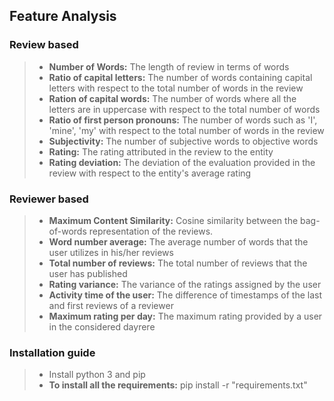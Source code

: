 ## Feature Analysis

### Review based

> - __Number of Words:__ The length of review in terms of words
> - __Ratio of capital letters:__ The number of words containing capital letters with respect to the total number of words in the review
> - __Ration of capital words:__ The number of words where all the letters are in uppercase with respect to the total number of words
> - __Ratio of first person pronouns:__ The number of words such as 'I', 'mine', 'my' with respect to the total number of words in the review
> - __Subjectivity:__ The number of subjective words to objective words
> - __Rating:__ The rating attributed in the review to the entity
> - __Rating deviation:__ The deviation of the evaluation provided in the review with respect to the entity's average rating

### Reviewer based

> - __Maximum Content Similarity:__ Cosine similarity between the bag-of-words representation of the reviews.
> - __Word number average:__ The average number of words that the user utilizes in his/her reviews
> - __Total number of reviews:__ The total number of reviews that the user has published
> - __Rating variance:__ The variance of the ratings assigned by the user
> - __Activity time of the user:__ The difference of timestamps of the last and first reviews of a reviewer
> - __Maximum rating per day:__ The maximum rating provided by a user in the considered dayrere


### Installation guide

> - Install python 3 and pip
> - __To install all the requirements:__ pip install -r "requirements.txt"
